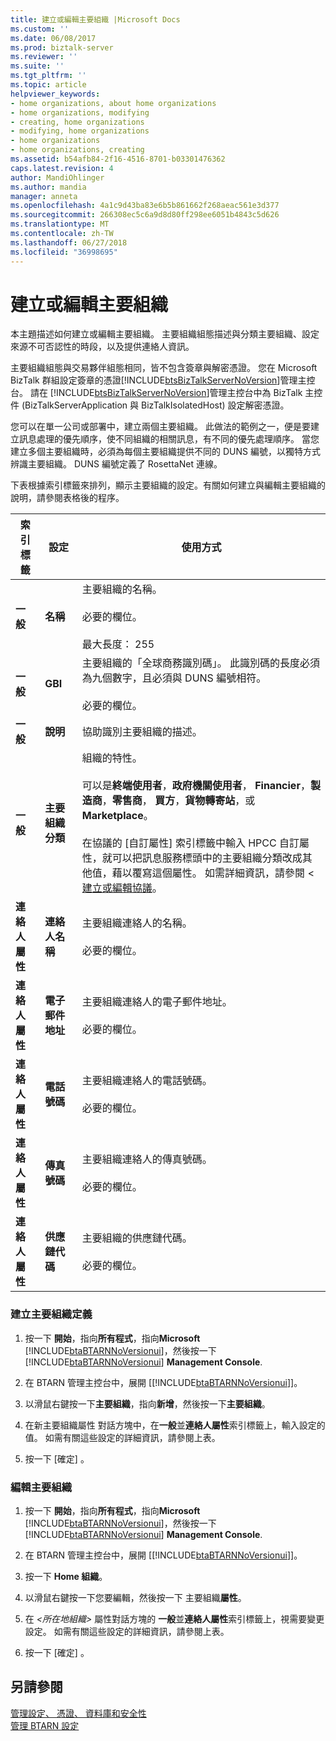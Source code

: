 ```yaml
---
title: 建立或編輯主要組織 |Microsoft Docs
ms.custom: ''
ms.date: 06/08/2017
ms.prod: biztalk-server
ms.reviewer: ''
ms.suite: ''
ms.tgt_pltfrm: ''
ms.topic: article
helpviewer_keywords:
- home organizations, about home organizations
- home organizations, modifying
- creating, home organizations
- modifying, home organizations
- home organizations
- home organizations, creating
ms.assetid: b54afb84-2f16-4516-8701-b03301476362
caps.latest.revision: 4
author: MandiOhlinger
ms.author: mandia
manager: anneta
ms.openlocfilehash: 4a1c9d43ba83e6b5b861662f268aeac561e3d377
ms.sourcegitcommit: 266308ec5c6a9d8d80ff298ee6051b4843c5d626
ms.translationtype: MT
ms.contentlocale: zh-TW
ms.lasthandoff: 06/27/2018
ms.locfileid: "36998695"
---
```

# <a name="creating-or-editing-a-home-organization"></a>建立或編輯主要組織
本主題描述如何建立或編輯主要組織。 主要組織組態描述與分類主要組織、設定來源不可否認性的時段，以及提供連絡人資訊。  
  
 主要組織組態與交易夥伴組態相同，皆不包含簽章與解密憑證。 您在 Microsoft BizTalk 群組設定簽章的憑證[!INCLUDE[btsBizTalkServerNoVersion](../../includes/btsbiztalkservernoversion-md.md)]管理主控台。 請在 [!INCLUDE[btsBizTalkServerNoVersion](../../includes/btsbiztalkservernoversion-md.md)]管理主控台中為 BizTalk 主控件 (BizTalkServerApplication 與 BizTalkIsolatedHost) 設定解密憑證。  
  
 您可以在單一公司或部署中，建立兩個主要組織。 此做法的範例之一，便是要建立訊息處理的優先順序，使不同組織的相關訊息，有不同的優先處理順序。 當您建立多個主要組織時，必須為每個主要組織提供不同的 DUNS 編號，以獨特方式辨識主要組織。 DUNS 編號定義了 RosettaNet 連線。  
  
 下表根據索引標籤來排列，顯示主要組織的設定。有關如何建立與編輯主要組織的說明，請參閱表格後的程序。  
  
|索引標籤|設定|使用方式|  
|---------|-------------|-----------|  
|**一般**|**名稱**|主要組織的名稱。<br /><br /> 必要的欄位。<br /><br /> 最大長度： 255|  
|**一般**|**GBI**|主要組織的「全球商務識別碼」。 此識別碼的長度必須為九個數字，且必須與 DUNS 編號相符。<br /><br /> 必要的欄位。|  
|**一般**|**說明**|協助識別主要組織的描述。|  
|**一般**|**主要組織分類**|組織的特性。<br /><br /> 可以是**終端使用者**，**政府機關使用者**， **Financier**，**製造商**，**零售商**， **買方**，**貨物轉寄站**，或**Marketplace**。<br /><br /> 在協議的 [自訂屬性] 索引標籤中輸入 HPCC 自訂屬性，就可以把訊息服務標頭中的主要組織分類改成其他值，藉以覆寫這個屬性。 如需詳細資訊，請參閱 <<c0> [ 建立或編輯協議](../../adapters-and-accelerators/accelerator-rosettanet/creating-or-editing-an-agreement.md)。|  
|**連絡人屬性**|**連絡人名稱**|主要組織連絡人的名稱。<br /><br /> 必要的欄位。|  
|**連絡人屬性**|**電子郵件地址**|主要組織連絡人的電子郵件地址。<br /><br /> 必要的欄位。|  
|**連絡人屬性**|**電話號碼**|主要組織連絡人的電話號碼。<br /><br /> 必要的欄位。|  
|**連絡人屬性**|**傳真號碼**|主要組織連絡人的傳真號碼。<br /><br /> 必要的欄位。|  
|**連絡人屬性**|**供應鏈代碼**|主要組織的供應鏈代碼。<br /><br /> 必要的欄位。|  
  
### <a name="to-create-a-home-organization-definition"></a>建立主要組織定義  
  
1. 按一下 **開始**，指向**所有程式**，指向**Microsoft** [!INCLUDE[btaBTARNNoVersionui](../../includes/btabtarnnoversionui-md.md)]，然後按一下[!INCLUDE[btaBTARNNoVersionui](../../includes/btabtarnnoversionui-md.md)] **Management Console**.  
  
2. 在 BTARN 管理主控台中，展開 [[!INCLUDE[btaBTARNNoVersionui](../../includes/btabtarnnoversionui-md.md)]]。  
  
3. 以滑鼠右鍵按一下**主要組織**，指向**新增**，然後按一下**主要組織**。  
  
4. 在新主要組織屬性 對話方塊中，在**一般**並**連絡人屬性**索引標籤上，輸入設定的值。 如需有關這些設定的詳細資訊，請參閱上表。  
  
5. 按一下 [確定] 。  
  
### <a name="to-edit-a-home-organization"></a>編輯主要組織  
  
1. 按一下 **開始**，指向**所有程式**，指向**Microsoft** [!INCLUDE[btaBTARNNoVersionui](../../includes/btabtarnnoversionui-md.md)]，然後按一下[!INCLUDE[btaBTARNNoVersionui](../../includes/btabtarnnoversionui-md.md)] **Management Console**.  
  
2. 在 BTARN 管理主控台中，展開 [[!INCLUDE[btaBTARNNoVersionui](../../includes/btabtarnnoversionui-md.md)]]。  
  
3. 按一下  **Home 組織**。  
  
4. 以滑鼠右鍵按一下您要編輯，然後按一下 主要組織**屬性**。  
  
5. 在  *\<所在地組織\>* 屬性對話方塊的 **一般**並**連絡人屬性**索引標籤上，視需要變更設定。 如需有關這些設定的詳細資訊，請參閱上表。  
  
6. 按一下 [確定] 。  
  
## <a name="see-also"></a>另請參閱  
 [管理設定、 憑證、 資料庫和安全性](manage-configuration-certificates-databases-security.md)   
 [管理 BTARN 設定](../../adapters-and-accelerators/accelerator-rosettanet/administering-the-btarn-configuration.md)